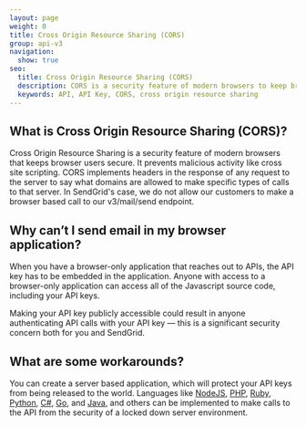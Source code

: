 ```yaml
---
layout: page
weight: 0
title: Cross Origin Resource Sharing (CORS)
group: api-v3
navigation:
  show: true
seo:
  title: Cross Origin Resource Sharing (CORS)
  description: CORS is a security feature of modern browsers to keep browser users secure.
  keywords: API, API Key, CORS, cross origin resource sharing
---
```


## 	What is Cross Origin Resource Sharing (CORS)?
 	
Cross Origin Resource Sharing is a security feature of modern browsers that keeps browser users secure. It prevents malicious  activity like cross site scripting.
CORS implements headers in the response of any request to the server to say what domains are allowed to make specific types of calls to that server. In SendGrid's case, we do not allow our customers to make a browser based call to our v3/mail/send endpoint.

## 	Why can’t I send email in my browser application?
 	
When you have a browser-only application that reaches out to APIs, the API key has to be embedded in the application. Anyone with access to a browser-only application can access all of the Javascript source code, including your API keys.

Making your API key publicly accessible could result in anyone authenticating API calls with your API key — this is a significant security concern both for you and SendGrid.

## 	What are some workarounds?
 	
You can create a server based application, which will protect your API keys from being released to the world. Languages like [NodeJS](https://github.com/sendgrid/sendgrid-nodejs), [PHP](https://github.com/sendgrid/sendgrid-php), [Ruby](https://github.com/sendgrid/sendgrid-ruby), [Python](https://github.com/sendgrid/sendgrid-python), [C#](https://github.com/sendgrid/sendgrid-csharp), [Go](https://github.com/sendgrid/sendgrid-go), and [Java](https://github.com/sendgrid/sendgrid-java), and others can be implemented to make calls to the API from the security of a locked down server environment.
